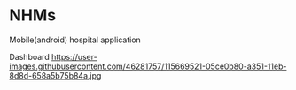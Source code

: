 # NHMs
Mobile(android) hospital application

Dashboard
https://user-images.githubusercontent.com/46281757/115669521-05ce0b80-a351-11eb-8d8d-658a5b75b84a.jpg
